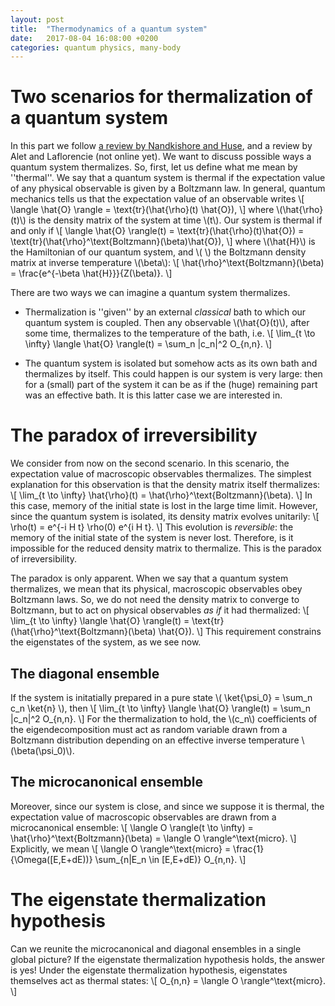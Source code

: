 ```yaml
---
layout: post
title:  "Thermodynamics of a quantum system"
date:   2017-08-04 16:08:00 +0200
categories: quantum physics, many-body
---
```


# Two scenarios for thermalization of a quantum system
In this part we follow [a review by Nandkishore and Huse][nandkishore_huse], and a review by Alet and Laflorencie (not online yet).
We want to discuss possible ways a quantum system thermalizes. So, first, let us define what me mean by ''thermal''. We say that a quantum system is thermal if the expectation value of any physical observable is given by a Boltzmann law. 
In general, quantum mechanics tells us that the expectation value of an observable writes
\\[
	\langle \hat{O} \rangle = \text{tr}(\hat{\rho}(t) \hat{O}),
\\]
where \\(\hat{\rho}(t)\\) is the density matrix of the system at time \\(t\\).
Our system is thermal if and only if
\\[
	\langle \hat{O} \rangle(t) = \text{tr}(\hat{\rho}(t)\hat{O}) = \text{tr}(\hat{\rho}^\text{Boltzmann}(\beta)\hat{O}),
\\]
where \\(\hat{H}\\) is the Hamiltonian of our quantum system, and \\( \\) the Boltzmann density matrix at inverse temperature \\(\beta\\):
\\[
	\hat{\rho}^\text{Boltzmann}(\beta) = \frac{e^{-\beta \hat{H}}}{Z(\beta)}.
\\]

There are two ways we can imagine a quantum system thermalizes.
* Thermalization is ''given'' by an external *classical* bath to which our quantum system is coupled.
Then any observable \\(\hat{O}(t)\\), after some time, thermalizes to the temperature of the bath, i.e.
\\[
	\lim_{t \to \infty} \langle \hat{O} \rangle(t) = \sum_n |c_n|^2 O_{n,n}.
\\]


* The quantum system is isolated but somehow acts as its own bath and thermalizes by itself. This could happen is our system is very large: then for a (small) part of the system it can be as if the (huge) remaining part was an effective bath. 
It is this latter case we are interested in.

# The paradox of irreversibility
We consider from now on the second scenario.
In this scenario, the expectation value of macroscopic observables thermalizes.
The simplest explanation for this observation is that the density matrix itself thermalizes:
\\[
	\lim_{t \to \infty} \hat{\rho}(t) = \hat{\rho}^\text{Boltzmann}(\beta).
\\]
In this case, memory of the initial state is lost in the large time limit.
However, since the quantum system is isolated, its density matrix evolves unitarily:
\\[
	\rho(t) = e^{-i H t} \rho(0) e^{i H t}.
\\]
This evolution is *reversible*: the memory of the initial state of the system is never lost.
Therefore, is it impossible for the reduced density matrix to thermalize.
This is the paradox of irreversibility.

The paradox is only apparent. When we say that a quantum system thermalizes, we mean that its physical, macroscopic observables obey Boltzmann laws. 
So, we do not need the density matrix to converge to Boltzmann, but to act on physical observables *as if* it had thermalized:
\\[
	\lim_{t \to \infty} \langle \hat{O} \rangle(t) = \text{tr}(\hat{\rho}^\text{Boltzmann}(\beta) \hat{O}).
\\]
This requirement constrains the eigenstates of the system, as we see now.

## The diagonal ensemble

If the system is initatially prepared in a pure state \\( \ket{\psi_0} = \sum_n c_n \ket{n} \\), then
\\[
	\lim_{t \to \infty} \langle \hat{O} \rangle(t) = \sum_n |c_n|^2 O_{n,n}.
\\]
For the thermalization to hold, the \\(c_n\\) coefficients of the eigendecomposition must act as random variable drawn from a Boltzmann distribution depending on an effective inverse temperature \\(\beta(\psi_0)\\).

## The microcanonical ensemble

Moreover, since our system is close, and since we suppose it is thermal, the expectation value of macroscopic observables are drawn from a microcanonical ensemble:
\\[
	\langle O \rangle(t \to \infty) = \hat{\rho}^\text{Boltzmann}(\beta) = \langle O \rangle^\text{micro}.
\\]
Explicitly, we mean
\\[
	\langle O \rangle^\text{micro} = \frac{1}{\Omega([E,E+dE))} \sum_{n|E_n \in [E,E+dE)} O_{n,n}.
\\]

# The eigenstate thermalization hypothesis
Can we reunite the microcanonical and diagonal ensembles in a single global picture? If the eigenstate thermalization hypothesis holds, the answer is yes!
Under the eigenstate thermalization hypothesis, eigenstates themselves act as thermal states:
\\[
	O_{n,n} = \langle O \rangle^\text{micro}.
\\]


<!---
References
--->
[nandkishore_huse]: https://arxiv.org/abs/1404.0686
